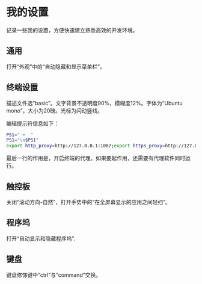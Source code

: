 # 我的设置

记录一些我的设置，方便快速建立熟悉高效的开发环境。

## 通用

打开“外观”中的“自动隐藏和显示菜单栏”。

## 终端设置

描述文件选“basic”。文字背景不透明度90%，模糊度12%。字体为“Ubuntu mono”，大小为20磅。光标为闪动竖线。

编辑提示符信息如下：

```sh
PS1=" ⌨️  "
PS1="\n$PS1"
export http_proxy=http://127.0.0.1:1087;export https_proxy=http://127.0.0.1:1087;
```

最后一行的作用是，开启终端的代理。如果要起作用，还需要有代理软件同时运行。

## 触控板

关闭“滚动方向-自然”，打开手势中的“在全屏幕显示的应用之间轻扫”。

## 程序坞

打开“自动显示和隐藏程序坞”.

## 键盘

键盘修饰键中“ctrl”与“command”交换。
